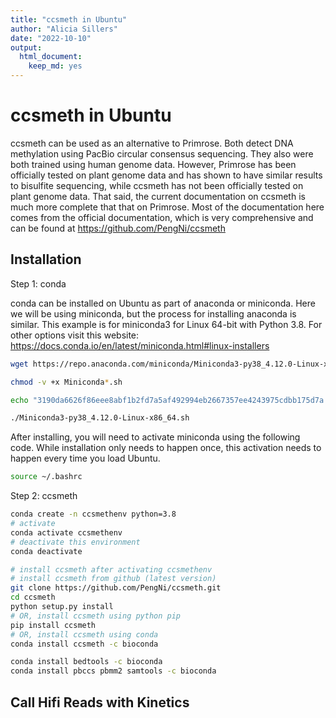 ```yaml
---
title: "ccsmeth in Ubuntu"
author: "Alicia Sillers"
date: "2022-10-10"
output: 
  html_document:
    keep_md: yes
---
```




# ccsmeth in Ubuntu

ccsmeth can be used as an alternative to Primrose. Both detect DNA methylation using PacBio circular consensus sequencing. They also were both trained using human genome data. However, Primrose has been officially tested on plant genome data and has shown to have similar results to bisulfite sequencing, while ccsmeth has not been officially tested on plant genome data. That said, the current documentation on ccsmeth is much more complete that that on Primrose. Most of the documentation here comes from the official documentation, which is very comprehensive and can be found at https://github.com/PengNi/ccsmeth 

## Installation

Step 1: conda  

conda can be installed on Ubuntu as part of anaconda or miniconda. Here we will be using miniconda, but the process for installing anaconda is similar. This example is for miniconda3 for Linux 64-bit with Python 3.8. For other options visit this website: https://docs.conda.io/en/latest/miniconda.html#linux-installers


```bash
wget https://repo.anaconda.com/miniconda/Miniconda3-py38_4.12.0-Linux-x86_64.sh

chmod -v +x Miniconda*.sh

echo "3190da6626f86eee8abf1b2fd7a5af492994eb2667357ee4243975cdbb175d7a *Miniconda3-py38_4.12.0-Linux-x86_64.sh" | shasum --check

./Miniconda3-py38_4.12.0-Linux-x86_64.sh
```

After installing, you will need to activate miniconda using the following code. While installation only needs to happen once, this activation needs to happen every time you load Ubuntu.


```bash
source ~/.bashrc 
```

Step 2: ccsmeth   


```bash
conda create -n ccsmethenv python=3.8
# activate
conda activate ccsmethenv
# deactivate this environment
conda deactivate

# install ccsmeth after activating ccsmethenv
# install ccsmeth from github (latest version)
git clone https://github.com/PengNi/ccsmeth.git
cd ccsmeth
python setup.py install
# OR, install ccsmeth using python pip
pip install ccsmeth
# OR, install ccsmeth using conda
conda install ccsmeth -c bioconda
```

```bash
conda install bedtools -c bioconda
conda install pbccs pbmm2 samtools -c bioconda
```

## Call Hifi Reads with Kinetics


